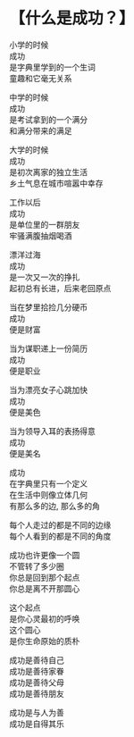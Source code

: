 # 【什么是成功？】

小学的时候   
成功   
是字典里学到的一个生词   
童趣和它毫无关系

中学的时候   
成功   
是考试拿到的一个满分   
和满分带来的满足 

大学的时候   
成功  
是初次离家的独立生活   
乡土气息在城市喧嚣中幸存 

工作以后   
成功   
是单位里的一群朋友   
牢骚满腹抽烟喝酒 

漂洋过海   
成功   
是一次又一次的挣扎   
起初总有长进，后来老回原点

当在梦里拾捡几分硬币   
成功   
便是财富 

当为谋职递上一份简历   
成功   
便是职业

当为漂亮女子心跳加快   
成功   
便是美色 

当为领导入耳的表扬得意   
成功   
便是美名 

成功   
在字典里只有一个定义   
在生活中则像立体几何   
有那么多的边, 那么多的角 

每个人走过的都是不同的边缘   
每个人看到的都是不同的角度 

成功也许更像一个圆   
不管转了多少圈   
你总是回到那个起点   
你总是离不开那圆心 

这个起点   
是你心灵最初的呼唤   
这个圆心   
是你生命原始的质朴 

成功是善待自己   
成功是善待家眷   
成功是善待父母   
成功是善待朋友   

成功是与人为善   
成功是自得其乐 
  
